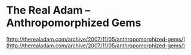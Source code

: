 <!--
id: 18568844
link: http://tumblr.atmos.org/post/18568844/the-real-adam-anthropomorphized-gems
slug: the-real-adam-anthropomorphized-gems
date: Tue Nov 06 2007 11:25:21 GMT-0800 (PST)
publish: 2007-11-06
tags: 
title: The Real Adam –   Anthropomorphized Gems
-->


The Real Adam –   Anthropomorphized Gems
========================================

[http://therealadam.com/archive/2007/11/05/anthropomorphized-gems/](http://therealadam.com/archive/2007/11/05/anthropomorphized-gems/)


